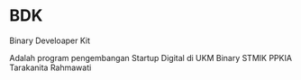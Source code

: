 # BDK
Binary Develoaper Kit

Adalah program pengembangan Startup Digital di UKM Binary STMIK PPKIA Tarakanita Rahmawati
